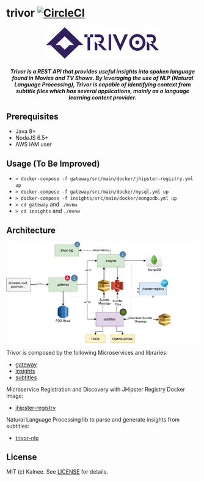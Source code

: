 # trivor [![CircleCI](https://circleci.com/gh/kalnee/trivor.svg?style=svg)](https://circleci.com/gh/kalnee/trivor)

<p align="center">
<img src="https://github.com/kalnee/trivor/blob/master/docs/logo/transparent-purple.png" width="300">
</p>

<h5 align="center">Trivor is a REST API that provides useful insights into spoken language found in Movies and TV Shows. By leveraging the use of NLP (Natural Language Processing), Trivor is capable of identifying context from subtitle files which has several applications, mainly as a language learning content provider.</h5>

## Prerequisites

- Java 8+
- NodeJS 6.5+
- AWS IAM user

## Usage (To Be Improved)

- `> docker-compose -f gateway/src/main/docker/jhipster-registry.yml up`
- `> docker-compose -f gateway/src/main/docker/mysql.yml up`
- `> docker-compose -f insights/src/main/docker/mongodb.yml up`
- `> cd gateway` and `./mvnw`
- `> cd insights` and `./mvnw`

## Architecture

![diagram](https://github.com/kalnee/trivor/blob/master/docs/architecture/architecture-diagram.png?raw=true)

Trivor is composed by the following Microservices and libraries:

- [gateway](https://github.com/kalnee/trivor/tree/master/gateway)
- [insights](https://github.com/kalnee/trivor/tree/master/insights)
- [subtitles](https://github.com/kalnee/trivor/tree/master/subtitles)

Microservice Registration and Discovery with JHipster Registry Docker image:

- [jhipster-registry](https://github.com/kalnee/trivor/blob/master/gateway/src/main/docker)

Natural Language Processing lib to parse and generate insights from subtitles:

- [trivor-nlp](https://github.com/kalnee/trivor-nlp)

## License

MIT (c) Kalnee. See [LICENSE](https://github.com/kalnee/trivor/blob/master/LICENSE.md) for details.
